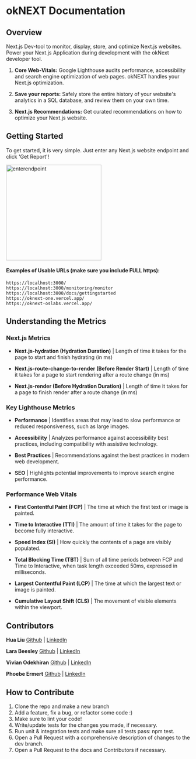 # okNEXT Documentation

## Overview

Next.js Dev-tool to monitor, display, store, and optimize Next.js websites. Power your Next.js Application during development with the okNext developer tool. 

1. **Core Web-Vitals:** Google Lighthouse audits performance, accessibility and search engine optimization of web pages. okNEXT handles your Next.js optimization.

2. **Save your reports:** Safely store the entire history of your website's analytics in a SQL database, and review them on your own time.

3. **Next.js Recommendations:** Get curated recommendations on how to optimize your Next.js website.

## Getting Started
To get started, it is very simple. Just enter any Next.js website endpoint and click 'Get Report'!

<img width="261" alt="enterendpoint" src="https://user-images.githubusercontent.com/106799452/204878211-85fdccbe-c582-4eff-bfbc-a1b6e4f7fc21.png">

#### Examples of Usable URLs (make sure you include FULL https):
```
https://localhost:3000/
https://localhost:3000/monitoring/monitor
https://localhost:3000/docs/gettingstarted
https://oknext-one.vercel.app/
https://oknext-oslabs.vercel.app/
```

## Understanding the Metrics

### Next.js Metrics

- **Next.js-hydration (Hydration Duration)** | Length of time it takes for the page to start and finish hydrating (in ms)

- **Next.js-route-change-to-render (Before Render Start)** | Length of time it takes for a page to start rendering after a route change (in ms)

- **Next.js-render (Before Hydration Duration)** | Length of time it takes for a page to finish render after a route change (in ms)

### Key Lighthouse Metrics

- **Performance** | Identifies areas that may lead to slow performance or reduced responsiveness, such as large images.

- **Accessibility** | Analyzes performance against accessibility best practices, including compatibility with assistive technology.

- **Best Practices** | Recommendations against the best practices in modern web development.

- **SEO** | Highlights potential improvements to improve search engine performance.

### Performance Web Vitals
- **First Contentful Paint (FCP)** | The time at which the first text or image is painted.

- **Time to Interactive (TTI)** | The amount of time it takes for the page to become fully interactive.

- **Speed Index (SI)** | How quickly the contents of a page are visibly populated.

- **Total Blocking Time (TBT)** | Sum of all time periods between FCP and Time to Interactive, when task length exceeded 50ms, expressed in milliseconds.

- **Largest Contentful Paint (LCP)** | The time at which the largest text or image is painted.

- **Cumulative Layout Shift (CLS)** | The movement of visible elements within the viewport.

## Contributors
**Hua Liu** [Github](https://github.com/HuaJLiu17) | [LinkedIn](https://www.linkedin.com/in/huajliu17/)

**Lara Beesley** [Github](https://github.com/labeesley) | [LinkedIn](https://www.linkedin.com/in/beesleylara/)

**Vivian Odekhiran** [Github](https://github.com/vodekhir) | [LinkedIn](https://www.linkedin.com/in/vivian-odekhiran/)

**Phoebe Ermert** [Github](https://github.com/ermertP) | [LinkedIn](https://www.linkedin.com/in/phoebe-ermert/)

## How to Contribute
1. Clone the repo and make a new branch
2. Add a feature, fix a bug, or refactor some code :)
3. Make sure to lint your code!
4. Write/update tests for the changes you made, if necessary.
5. Run unit & integration tests and make sure all tests pass: npm test.
6. Open a Pull Request with a comprehensive description of changes to the dev branch.
7. Open a Pull Request to the docs and Contributors if necessary.
